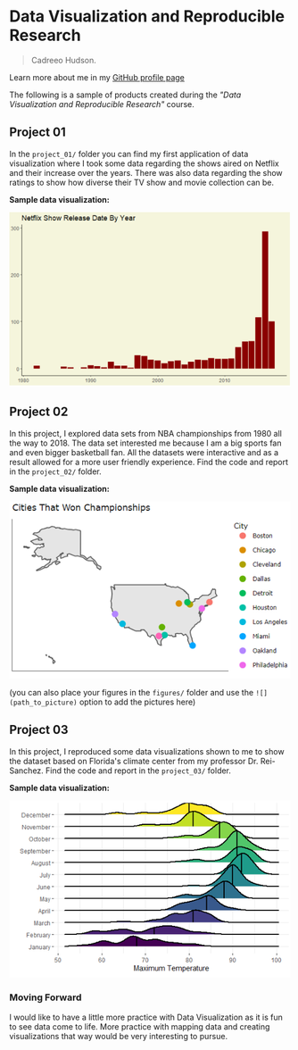 # Data Visualization and Reproducible Research

> Cadreeo Hudson.
> 
Learn more about me in my [GitHub profile page](https://github.com/Cadreeo)


The following is a sample of products created during the _"Data Visualization and Reproducible Research"_ course.


## Project 01

In the `project_01/` folder you can find my first application of data visualization where I took some data regarding the shows aired on Netflix and their increase over the years. There was also data regarding the show ratings to show how diverse their TV show and movie collection can be. 

**Sample data visualization:** 

<img src="project-01/NetflixData.PNG">




## Project 02

In this project, I explored data sets from NBA championships from 1980 all the way to 2018. The data set interested me because I am a big sports fan and even bigger basketball fan. All the datasets were interactive and as a result allowed for a more user friendly experience. Find the code and report in the `project_02/` folder.

**Sample data visualization:** 

<img src="project-02/ChampCity.PNG">

(you can also place your figures in the `figures/` folder and use the `![](path_to_picture)` option to add the pictures here)


## Project 03

In this project, I reproduced some data visualizations shown to me to show the dataset based on Florida's climate center from my professor Dr. Rei-Sanchez. Find the code and report in the `project_03/` folder.

**Sample data visualization:** 

<img src="project-03/MaxTemp.PNG">


### Moving Forward

I would like to have a little more practice with Data Visualization as it is fun to see data come to life. More practice with mapping data and creating visualizations that way would be very interesting to pursue.
